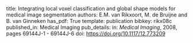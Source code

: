 title: Integrating local voxel classification and global shape models for medical image segmentation
authors: E.M. van Rikxoort, M. de Bruijne and B. van Ginneken
has_pdf: True
template: publication
bibkey: rikx08c
published_in: Medical Imaging
pub_details: in: <i>Medical Imaging</i>, 2008, pages 69144J-1 - 69144J-6
doi: https://doi.org/10.1117/12.773209
